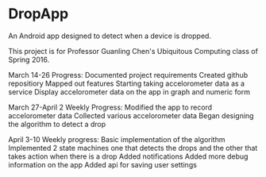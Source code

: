 # DropApp
An Android app designed to detect when a device is dropped.

This project is for Professor Guanling Chen's Ubiquitous Computing class of Spring 2016.

March 14-26 Progress:
  Documented project requirements
  Created github repositiory
  Mapped out features
  Starting taking accelorometer data as a service
  Display accelorometer data on the app in graph and numeric form
  
March 27-April 2 Weekly Progress:
  Modified the app to record accelorometer data
  Collected various accelorometer data
  Began designing the algorithm to detect a drop

April 3-10 Weekly progress:
  Basic implementation of the algorithm
    Implemented 2 state machines
      one that detects the drops and the other that takes action when there is a drop
  Added notifications
  Added more debug information on the app 
  Added api for saving user settings
  
  
  
